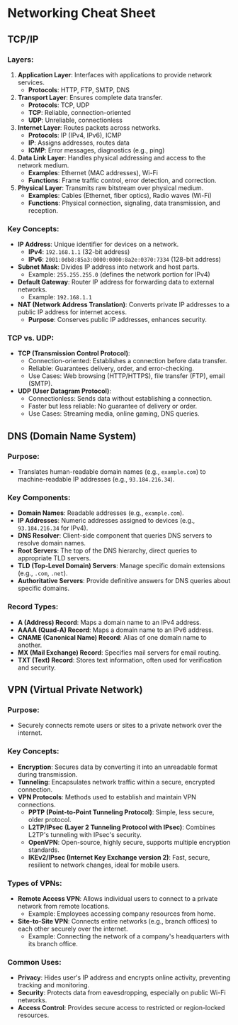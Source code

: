 # Networking Cheat Sheet

## TCP/IP

### Layers:
1. **Application Layer**: Interfaces with applications to provide network services.
   - **Protocols**: HTTP, FTP, SMTP, DNS
2. **Transport Layer**: Ensures complete data transfer.
   - **Protocols**: TCP, UDP
   - **TCP**: Reliable, connection-oriented
   - **UDP**: Unreliable, connectionless
3. **Internet Layer**: Routes packets across networks.
   - **Protocols**: IP (IPv4, IPv6), ICMP
   - **IP**: Assigns addresses, routes data
   - **ICMP**: Error messages, diagnostics (e.g., ping)
4. **Data Link Layer**: Handles physical addressing and access to the network medium.
   - **Examples**: Ethernet (MAC addresses), Wi-Fi
   - **Functions**: Frame traffic control, error detection, and correction.
5. **Physical Layer**: Transmits raw bitstream over physical medium.
   - **Examples**: Cables (Ethernet, fiber optics), Radio waves (Wi-Fi)
   - **Functions**: Physical connection, signaling, data transmission, and reception.

### Key Concepts:
- **IP Address**: Unique identifier for devices on a network.
  - **IPv4**: `192.168.1.1` (32-bit address)
  - **IPv6**: `2001:0db8:85a3:0000:0000:8a2e:0370:7334` (128-bit address)
- **Subnet Mask**: Divides IP address into network and host parts.
  - Example: `255.255.255.0` (defines the network portion for IPv4)
- **Default Gateway**: Router IP address for forwarding data to external networks.
  - Example: `192.168.1.1`
- **NAT (Network Address Translation)**: Converts private IP addresses to a public IP address for internet access.
  - **Purpose**: Conserves public IP addresses, enhances security.

### TCP vs. UDP:
- **TCP (Transmission Control Protocol)**:
  - Connection-oriented: Establishes a connection before data transfer.
  - Reliable: Guarantees delivery, order, and error-checking.
  - Use Cases: Web browsing (HTTP/HTTPS), file transfer (FTP), email (SMTP).
- **UDP (User Datagram Protocol)**:
  - Connectionless: Sends data without establishing a connection.
  - Faster but less reliable: No guarantee of delivery or order.
  - Use Cases: Streaming media, online gaming, DNS queries.

## DNS (Domain Name System)

### Purpose:
- Translates human-readable domain names (e.g., `example.com`) to machine-readable IP addresses (e.g., `93.184.216.34`).

### Key Components:
- **Domain Names**: Readable addresses (e.g., `example.com`).
- **IP Addresses**: Numeric addresses assigned to devices (e.g., `93.184.216.34` for IPv4).
- **DNS Resolver**: Client-side component that queries DNS servers to resolve domain names.
- **Root Servers**: The top of the DNS hierarchy, direct queries to appropriate TLD servers.
- **TLD (Top-Level Domain) Servers**: Manage specific domain extensions (e.g., `.com`, `.net`).
- **Authoritative Servers**: Provide definitive answers for DNS queries about specific domains.

### Record Types:
- **A (Address) Record**: Maps a domain name to an IPv4 address.
- **AAAA (Quad-A) Record**: Maps a domain name to an IPv6 address.
- **CNAME (Canonical Name) Record**: Alias of one domain name to another.
- **MX (Mail Exchange) Record**: Specifies mail servers for email routing.
- **TXT (Text) Record**: Stores text information, often used for verification and security.

## VPN (Virtual Private Network)

### Purpose:
- Securely connects remote users or sites to a private network over the internet.

### Key Concepts:
- **Encryption**: Secures data by converting it into an unreadable format during transmission.
- **Tunneling**: Encapsulates network traffic within a secure, encrypted connection.
- **VPN Protocols**: Methods used to establish and maintain VPN connections.
  - **PPTP (Point-to-Point Tunneling Protocol)**: Simple, less secure, older protocol.
  - **L2TP/IPsec (Layer 2 Tunneling Protocol with IPsec)**: Combines L2TP's tunneling with IPsec's security.
  - **OpenVPN**: Open-source, highly secure, supports multiple encryption standards.
  - **IKEv2/IPsec (Internet Key Exchange version 2)**: Fast, secure, resilient to network changes, ideal for mobile users.

### Types of VPNs:
- **Remote Access VPN**: Allows individual users to connect to a private network from remote locations.
  - Example: Employees accessing company resources from home.
- **Site-to-Site VPN**: Connects entire networks (e.g., branch offices) to each other securely over the internet.
  - Example: Connecting the network of a company's headquarters with its branch office.

### Common Uses:
- **Privacy**: Hides user's IP address and encrypts online activity, preventing tracking and monitoring.
- **Security**: Protects data from eavesdropping, especially on public Wi-Fi networks.
- **Access Control**: Provides secure access to restricted or region-locked resources.
